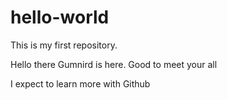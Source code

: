 # hello-world
This is my first repository.

Hello there
Gumnird is here. Good to meet your all

I expect to learn more with Github
